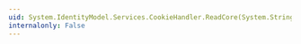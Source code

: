 ```yaml
---
uid: System.IdentityModel.Services.CookieHandler.ReadCore(System.String,System.Web.HttpContext)
internalonly: False
---
```

